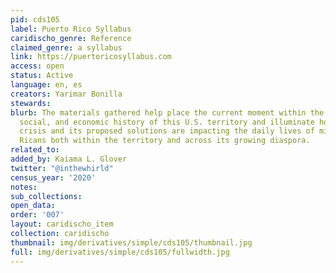```yaml
---
pid: cds105
label: Puerto Rico Syllabus
caridischo_genre: Reference
claimed_genre: a syllabus
link: https://puertoricosyllabus.com
access: open
status: Active
language: en, es
creators: Yarimar Bonilla
stewards:
blurb: The materials gathered help place the current moment within the larger political,
  social, and economic history of this U.S. territory and illuminate how both the
  crisis and its proposed solutions are impacting the daily lives of millions of Puerto
  Ricans both within the territory and across its growing diaspora.
related_to:
added_by: Kaiama L. Glover
twitter: "@inthewhirld"
census_year: '2020'
notes:
sub_collections:
open_data:
order: '007'
layout: caridischo_item
collection: caridischo
thumbnail: img/derivatives/simple/cds105/thumbnail.jpg
full: img/derivatives/simple/cds105/fullwidth.jpg
---
```

